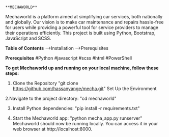                                                                  **MECHAWORLD**
Mechaworld is a platform aimed at simplifying car services, both nationally and globally. Our vision is to make car maintenance and repairs hassle-free for users while providing a powerful tool for service providers to manage their operations efficiently. This project is built using Python, Bootstrap, JavaScript and SCSS.

**Table of Contents**
-->Installation
-->Prerequisites

**Prerequisites**
#Python 
#javascript 
#scss
#html
#PowerShell


**To get Mechaworld up and running on your local machine, follow these steps:**

1. Clone the Repository
"git clone https://github.com/hassanyange/mecha.git"
 Set Up the Environment

2.Navigate to the project directory:
"cd mechaworld"

3. Install Python dependencies:
"pip install -r requirements.txt"


4. Start the Mechaworld app:
"python mecha_app.py runserver"
Mechaworld should now be running locally. You can access it in your web browser at http://localhost:8000.


